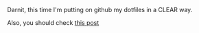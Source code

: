 Darnit, this time I'm putting on github my dotfiles in a CLEAR way.

Also, you should check [this post](http://zachholman.com/2010/08/dotfiles-are-meant-to-be-forked/)
